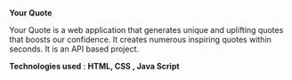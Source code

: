 **Your Quote**

Your Quote is a web application that generates unique and uplifting quotes that boosts our confidence. It creates numerous inspiring quotes within seconds. It is an API based project.

**Technologies used** : **HTML, CSS , Java Script**
